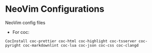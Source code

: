 # NeoVim Configurations

NeoVim config files
- For coc:
```
CocInstall coc-prettier coc-html coc-highlight coc-tsserver coc-pyright coc-markdownlint coc-lua coc-json coc-css coc-clangd
```

